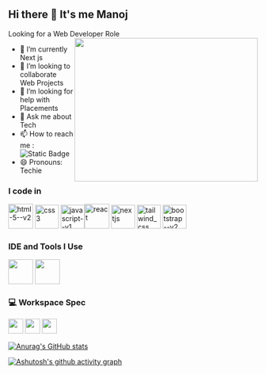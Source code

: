 ## Hi there 👋 It's me Manoj

Looking for a Web Developer Role
<img align="right" width="370" height="290" src="https://i.pinimg.com/originals/47/f0/34/47f0342cec72b800463bf003eac1257e.gif">                                        
- 🌱 I’m currently Next js
- 👯 I’m looking to collaborate Web Projects
- 🤔 I’m looking for help with Placements 
- 💬 Ask me about Tech
- 📫 How to reach me :
<br /> ![Static Badge](https://img.shields.io/badge/https%3A%2F%2Fwww.linkedin.com%2Fin%2Fmanoj-g-810577241%2F)
- 😄 Pronouns: Techie

### I code in
<img width="50" height="50" src="https://img.icons8.com/ios-filled/50/html-5--v2.png" alt="html-5--v2"/> <img width="48" height="48" src="https://img.icons8.com/color/48/css3.png" alt="css3"/> <img width="48" height="48" src="https://img.icons8.com/color/48/javascript--v1.png" alt="javascript--v1"/><img width="50" height="50" src="https://img.icons8.com/bubbles/50/react.png" alt="react"/>
<img width="48" height="48" src="https://img.icons8.com/color/48/nextjs.png" alt="nextjs"/>
<img width="48" height="48" src="https://img.icons8.com/color/48/tailwind_css.png" alt="tailwind_css"/>
<img width="48" height="48" src="https://img.icons8.com/color/48/bootstrap--v2.png" alt="bootstrap--v2"/>

### IDE and Tools I Use
<img height="50" width="50" src="https://img.icons8.com/color/48/000000/visual-studio-code-2019.png"/> <img height="50" width="50" src="https://img.icons8.com/color/50/000000/git.png"/>

### 💻 Workspace Spec
<img height="30" src="https://img.shields.io/badge/Macbook-Pro_M1-ED1C24?style=for-the-badge&logo=apple&logoColor=white"/> <img height="30" src="https://img.shields.io/badge/NVIDIA-GTX1650-76B900?style=for-the-badge&logo=nvidia&logoColor=white"/>  <img height="30" src="https://img.shields.io/badge/AMD-Ryzen_5_4600H-ED1C24?style=for-the-badge&logo=amd&logoColor=white"/> 

[![Anurag's GitHub stats](https://github-readme-stats.vercel.app/api?username=Manojg5757)](https://github.com/anuraghazra/github-readme-stats)

[![Ashutosh's github activity graph](https://github-readme-activity-graph.vercel.app/graph?username=Manojg5757&bg_color=ffcfe9&color=9e4c98&line=9e4c98&point=9f3232&area=true&hide_border=true)](https://github.com/ashutosh00710/github-readme-activity-graph)
